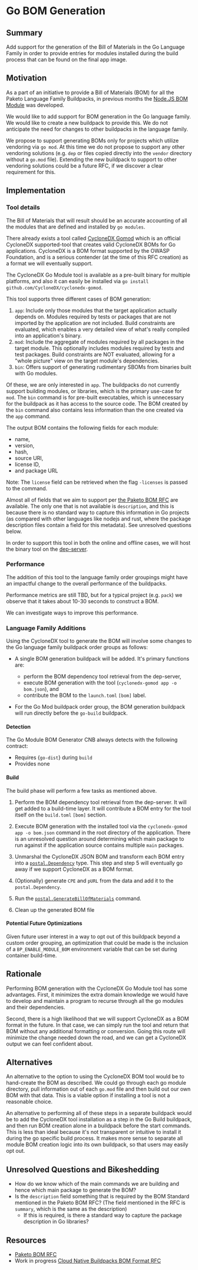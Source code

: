 # Go BOM Generation

## Summary

Add support for the generation of the Bill of Materials in the Go Language Family in order to provide entries for
modules installed during the build process that can be found on the final app image.

## Motivation

As a part of an initiative to provide a Bill of Materials (BOM) for all the Paketo Language Family Buildpacks, in
previous months
the [Node.JS BOM Module](https://github.com/paketo-buildpacks/rfcs/blob/main/text/nodejs/0013-install-bom.md) was
developed.

We would like to add support for BOM generation in the Go language family. We would like to create a new buildpack to
provide this. We do not anticipate the need for changes to other buildpacks in the language family.

We propose to support generating BOMs only for projects which utilize vendoring via `go mod`. At this time we do not
propose to support any other vendoring solutions
(e.g. `dep` or files copied directly into the `vendor` directory without a
`go.mod` file). Extending the new buildpack to support to other vendoring solutions could be a future RFC, if we
discover a clear requirement for this.

## Implementation

### Tool details

The Bill of Materials that will result should be an accurate accounting of all the modules that are defined and
installed by `go modules`.

There already exists a tool called [CycloneDX Gomod](https://github.com/CycloneDX/cyclonedx-gomod) which is an official
CycloneDX supported-tool that creates valid CycloneDX BOMs for Go applications. CycloneDX is a BOM format supported by
the OWASP Foundation, and is a serious contender (at the time of this RFC creation) as a format we will eventually
support.

The CycloneDX Go Module tool is available as a pre-built binary for multiple platforms, and also it can easily be
installed via `go install github.com/CycloneDX/cyclonedx-gomod`.

This tool supports three different cases of BOM generation:

1. `app`: Include only those modules that the target application actually depends on. Modules required by tests or
   packages that are not imported by the application are not included. Build constraints are evaluated, which enables a
   very detailed view of what's really compiled into an application's binary.
2. `mod`: Include the aggregate of modules required by all packages in the target module. This optionally includes
   modules required by tests and test packages. Build constraints are NOT evaluated, allowing for a "whole picture" view
   on the target module's dependencies.
3. `bin`: Offers support of generating rudimentary SBOMs from binaries built with Go modules.

Of these, we are only interested in `app`. The buildpacks do not currently support building modules, or libraries, which
is the primary use-case for `mod`. The `bin` command is for pre-built executables, which is unnecessary for the
buildpack as it has access to the source code. The BOM created by the `bin` command also contains less information than
the one created via the `app` command.

The output BOM contains the following fields for each module:

* name,
* version,
* hash,
* source URI,
* license ID,
* and package URL

Note: The `license` field can be retrieved when the flag `-licenses` is passed to the command.

Almost all of fields that we aim to support
per [the Paketo BOM RFC](https://github.com/paketo-buildpacks/rfcs/blob/main/text/0033-bill-of-materials.md#overall-schema)
are available. The only one that is not available is `description`, and this is because there is no standard way to
capture this information in Go projects (as compared with other languages like nodejs and rust, where the package
description files contain a field for this metadata). See unresolved questions below.

In order to support this tool in both the online and offline cases, we will host the binary tool on
the [dep-server](https://github.com/paketo-buildpacks/dep-server).

### Performance

The addition of this tool to the language family order groupings might have an impactful change to the overall
performance of the buildpacks.

Performance metrics are still TBD, but for a typical project (e.g. `pack`) we observe that it takes about 10-30 seconds
to construct a BOM.

We can investigate ways to improve this performance.

### Language Family Additions

Using the CycloneDX tool to generate the BOM will involve some changes to the Go language family buildpack order groups
as follows:

* A single BOM generation buildpack will be added. It's primary functions are:
    * perform the BOM dependency tool retrieval from the dep-server,
    * execute BOM generation with the tool (`cyclonedx-gomod app -o bom.json`), and
    * contribute the BOM to the `launch.toml` `[bom]` label.

* For the Go Mod buildpack order group, the BOM generation buildpack will run directly before the `go-build` buildpack.

#### Detection

The Go Module BOM Generator CNB always detects with the following contract:

* Requires {`go-dist`} during `build`
* Provides none

#### Build

The build phase will perform a few tasks as mentioned above.

1. Perform the BOM dependency tool retrieval from the dep-server. It will get added to a build-time layer. It will
   contribute a BOM entry for the tool itself on the `build.toml` `[bom]` section.

2. Execute BOM generation with the installed tool via the `cyclonedx-gomod app -o bom.json` command in the root
   directory of the application. There is an unresolved question around determining which main package to run against if
   the application source contains multiple `main` packages.

3. Unmarshal the CycloneDX JSON BOM and transform each BOM entry into a
   [`postal.Dependency`](https://github.com/paketo-buildpacks/packit/blob/c5a40518f2c6bd913ade999b9e2d58d6892d2ea9/postal/buildpack.go#L12)
   type. This step and step 5 will eventually go away if we support CycloneDX as a BOM format.

4. (Optionally) generate `CPE` and `pURL` from the data and add it to the
   `postal.Dependency`.

5. Run the
   [`postal.GenerateBillOfMaterials`](https://github.com/paketo-buildpacks/packit/blob/c5a40518f2c6bd913ade999b9e2d58d6892d2ea9/postal/service.go#L186)
   command.

6. Clean up the generated BOM file

#### Potential Future Optimizations

Given future user interest in a way to opt out of this buildpack beyond a custom order grouping, an optimization that
could be made is the inclusion of a
`BP_ENABLE_MODULE_BOM` environment variable that can be set during container build-time.

## Rationale

Performing BOM generation with the CycloneDX Go Module tool has some advantages. First, it minimizes the extra domain
knowledge we would have to develop and maintain a program to recurse through all the go modules and their dependencies.

Second, there is a high likelihood that we will support CycloneDX as a BOM format in the future. In that case, we can
simply run the tool and return that BOM without any additional formatting or conversion. Going this route will minimize
the change needed down the road, and we can get a CycloneDX output we can feel confident about.

## Alternatives

An alternative to the option to using the CycloneDX BOM tool would be to hand-create the BOM as described. We could go
through each go module directory, pull information out of each `go.mod` file and then build out our own BOM with that
data. This is a viable option if installing a tool is not a reasonable choice.

An alternative to performing all of these steps in a separate buildpack would be to add the CycloneDX tool installation
as a step in the Go Build buildpack, and then run BOM creation alone in a buildpack before the start commands. This is
less than ideal because it's not transparent or intuitive to install it during the go specific build process. It makes
more sense to separate all module BOM creation logic into its own buildpack, so that users may easily opt out.

## Unresolved Questions and Bikeshedding

* How do we know which of the main commands we are building and hence which main package to generate the BOM?
* Is the `description` field something that is required by the BOM Standard mentioned in the Paketo BOM RFC? (The field
  mentioned in the RFC is `summary`, which is the same as the description)
    * If this is required, is there a standard way to capture the package description in Go libraries?

## Resources

* [Paketo BOM RFC](https://github.com/paketo-buildpacks/rfcs/blob/main/text/0033-bill-of-materials.md#overall-schema)
* Work in progress [Cloud Native Buildpacks BOM Format RFC](https://github.com/buildpacks/rfcs/pull/166)
